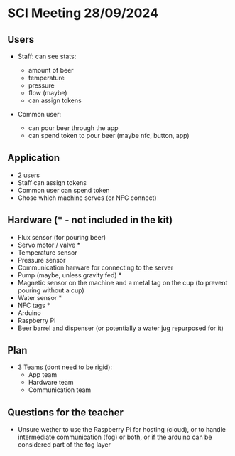 # SCI Meeting 28/09/2024

## Users
 - Staff: can see stats:
    - amount of beer
    - temperature
    - pressure
    - flow (maybe)
    - can assign tokens

 - Common user:
    - can pour beer through the app
    - can spend token to pour beer (maybe nfc, button, app)

## Application
 - 2 users
 - Staff can assign tokens
 - Common user can spend token
 - Chose which machine serves (or NFC connect)

## Hardware (* - not included in the kit)
 - Flux sensor (for pouring beer)
 - Servo motor / valve *
 - Temperature sensor
 - Pressure sensor
 - Communication harware for connecting to the server
 - Pump (maybe, unless gravity fed) *
 - Magnetic sensor on the machine and a metal tag on the cup (to prevent pouring without a cup)
 - Water sensor *
 - NFC tags *
 - Arduino
 - Raspberry Pi
 - Beer barrel and dispenser (or potentially a water jug repurposed for it)

## Plan
 - 3 Teams (dont need to be rigid):
    - App team
    - Hardware team
    - Communication team

## Questions for the teacher
 - Unsure wether to use the Raspberry Pi for hosting (cloud), or to handle intermediate communication (fog) or both, or if the arduino can be considered part of the fog layer